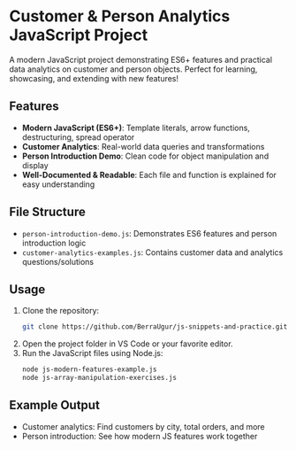 # Customer & Person Analytics JavaScript Project

A modern JavaScript project demonstrating ES6+ features and practical data analytics on customer and person objects. Perfect for learning, showcasing, and extending with new features!

## Features

- **Modern JavaScript (ES6+)**: Template literals, arrow functions, destructuring, spread operator
- **Customer Analytics**: Real-world data queries and transformations
- **Person Introduction Demo**: Clean code for object manipulation and display
- **Well-Documented & Readable**: Each file and function is explained for easy understanding

## File Structure

- `person-introduction-demo.js`: Demonstrates ES6 features and person introduction logic
- `customer-analytics-examples.js`: Contains customer data and analytics questions/solutions

## Usage

1. Clone the repository:
   ```sh
   git clone https://github.com/BerraUgur/js-snippets-and-practice.git
   ```
2. Open the project folder in VS Code or your favorite editor.
3. Run the JavaScript files using Node.js:
   ```sh
   node js-modern-features-example.js
   node js-array-manipulation-exercises.js
   ```

## Example Output

- Customer analytics: Find customers by city, total orders, and more
- Person introduction: See how modern JS features work together
